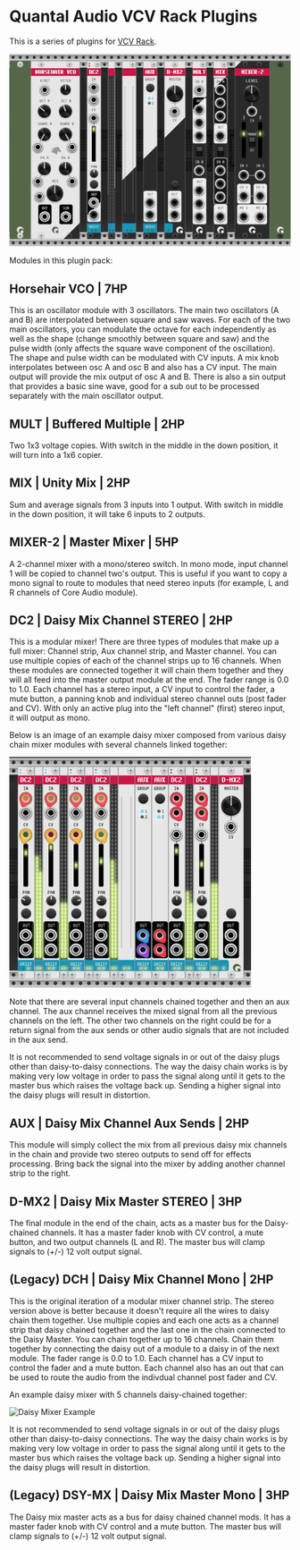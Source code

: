 
# Quantal Audio VCV Rack Plugins

This is a series of plugins for [VCV Rack](https://vcvrack.com/).

![Modules](https://github.com/sumpygump/quantal-audio/raw/master/doc/img/quantal-audio-mods.png)

Modules in this plugin pack:

## Horsehair VCO | 7HP

This is an oscillator module with 3 oscillators. The main two oscillators (A and B) are interpolated between square and saw waves. For each of the two main oscillators, you can modulate the octave for each independently as well as the shape (change smoothly between square and saw) and the pulse width (only affects the square wave component of the oscillation). The shape and pulse width can be modulated with CV inputs. A mix knob interpolates between osc A and osc B and also has a CV input. The main output will provide the mix output of osc A and B. There is also a sin output that provides a basic sine wave, good for a sub out to be processed separately with the main oscillator output.

## MULT | Buffered Multiple | 2HP

Two 1x3 voltage copies. With switch in the middle in the down position, it will turn into a 1x6 copier.

## MIX | Unity Mix | 2HP

Sum and average signals from 3 inputs into 1 output. With switch in middle in the down position, it will take 6 inputs to 2 outputs.

## MIXER-2 | Master Mixer | 5HP

A 2-channel mixer with a mono/stereo switch. In mono mode, input channel 1 will be copied to channel two's output. This is useful if you want to copy a mono signal to route to modules that need stereo inputs (for example, L and R channels of Core Audio module).

## DC2 | Daisy Mix Channel STEREO | 2HP

This is a modular mixer! There are three types of modules that make up a full mixer: Channel strip, Aux channel strip, and Master channel. You can use multiple copies of each of the channel strips up to 16 channels. When these modules are connected together it will chain them together and they will all feed into the master output module at the end. The fader range is 0.0 to 1.0. Each channel has a stereo input, a CV input to control the fader, a mute button, a panning knob and individual stereo channel outs (post fader and CV). With only an active plug into the "left channel" (first) stereo input, it will output as mono.

Below is an image of an example daisy mixer composed from various daisy chain mixer modules with several channels linked together:

![Daisy Mixer Example](https://github.com/sumpygump/quantal-audio/raw/master/doc/img/quantal-audio-daisy-mixer2.png)

Note that there are several input channels chained together and then an aux channel. The aux channel receives the mixed signal from all the previous channels on the left. The other two channels on the right could be for a return signal from the aux sends or other audio signals that are not included in the aux send.

It is not recommended to send voltage signals in or out of the daisy plugs other than daisy-to-daisy connections. The way the daisy chain works is by making very low voltage in order to pass the signal along until it gets to the master bus which raises the voltage back up. Sending a higher signal into the daisy plugs will result in distortion.

## AUX | Daisy Mix Channel Aux Sends | 2HP

This module will simply collect the mix from all previous daisy mix channels in the chain and provide two stereo outputs to send off for effects processing. Bring back the signal into the mixer by adding another channel strip to the right.

## D-MX2 | Daisy Mix Master STEREO | 3HP

The final module in the end of the chain, acts as a master bus for the Daisy-chained channels. It has a master fader knob with CV control, a mute button, and two output channels (L and R). The master bus will clamp signals to (+/-) 12 volt output signal.

## (Legacy) DCH | Daisy Mix Channel Mono | 2HP

This is the original iteration of a modular mixer channel strip. The stereo version above is better because it doesn't require all the wires to daisy chain them together. Use multiple copies and each one acts as a channel strip that daisy chained together and the last one in the chain connected to the Daisy Master. You can chain together up to 16 channels. Chain them together by connecting the daisy out of a module to a daisy in of the next module. The fader range is 0.0 to 1.0. Each channel has a CV input to control the fader and a mute button. Each channel also has an out that can be used to route the audio from the indivdual channel post fader and CV.

An example daisy mixer with 5 channels daisy-chained together:

![Daisy Mixer Example](https://github.com/sumpygump/quantal-audio/raw/master/doc/img/quantal-audio-daisy-mixer.png)

It is not recommended to send voltage signals in or out of the daisy plugs other than daisy-to-daisy connections. The way the daisy chain works is by making very low voltage in order to pass the signal along until it gets to the master bus which raises the voltage back up. Sending a higher signal into the daisy plugs will result in distortion.

## (Legacy) DSY-MX | Daisy Mix Master Mono | 3HP

The Daisy mix master acts as a bus for daisy chained channel mods. It has a master fader knob with CV control and a mute button. The master bus will clamp signals to (+/-) 12 volt output signal.

